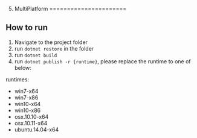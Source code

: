 ﻿5. MultiPlatform
======================

## How to run

1. Navigate to the project folder
2. run `dotnet restore` in the folder
3. run `dotnet build`
4. run `dotnet publish -r {runtime}`, please replace the runtime to one of below:

runtimes:
- win7-x64
- win7-x86
- win10-x64
- win10-x86
- osx.10.10-x64
- osx.10.11-x64
- ubuntu.14.04-x64
